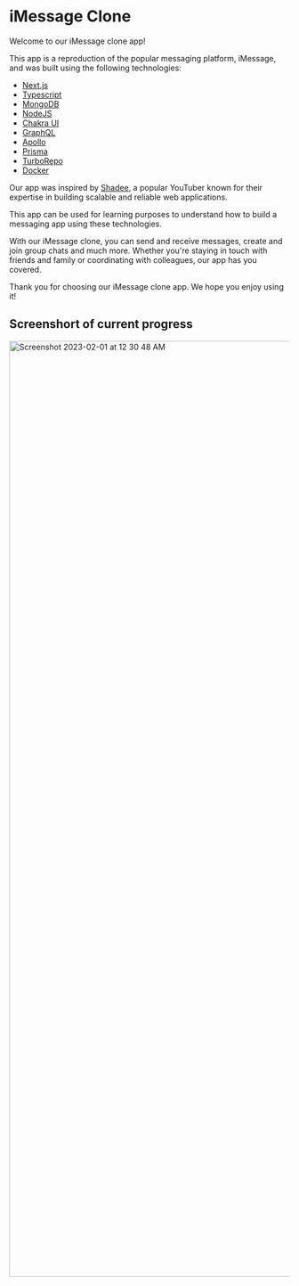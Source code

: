# iMessage Clone

Welcome to our iMessage clone app! 

This app is a reproduction of the popular messaging platform, iMessage, and was built using the following technologies:

- [Next.js](https://nextjs.org/)
- [Typescript](https://www.typescriptlang.org/)
- [MongoDB](https://www.mongodb.com/)
- [NodeJS](https://nodejs.org/)
- [Chakra UI](https://chakra-ui.com)
- [GraphQL](https://graphql.org/)
- [Apollo](https://www.apollographql.com/)
- [Prisma](https://www.prisma.io/)
- [TurboRepo](https://turbo.net/turbo/about)
- [Docker](https://www.docker.com/)

Our app was inspired by [Shadee](https://www.youtube.com/watch?v=mj_Qe2jBYS4&t=8126s), a popular YouTuber known for their expertise in building scalable and reliable web applications.

This app can be used for learning purposes to understand how to build a messaging app using these technologies.

With our iMessage clone, you can send and receive messages, create and join group chats and much more. Whether you're staying in touch with friends and family or coordinating with colleagues, our app has you covered.

Thank you for choosing our iMessage clone app. We hope you enjoy using it!

## Screenshort of current progress
<img width="1680" alt="Screenshot 2023-02-01 at 12 30 48 AM" src="https://user-images.githubusercontent.com/15442344/215857039-aebefd60-72d7-4527-8948-ef30fcdda9d4.png">
